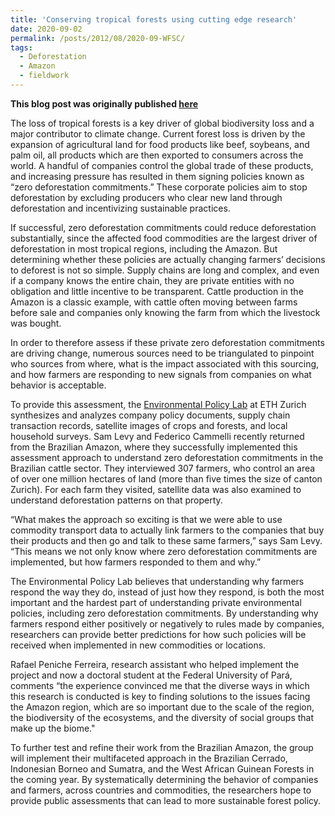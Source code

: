 ```yaml
---
title: 'Conserving tropical forests using cutting edge research'
date: 2020-09-02
permalink: /posts/2012/08/2020-09-WFSC/
tags:
  - Deforestation
  - Amazon
  - fieldwork
---
```


**This blog post was originally published [here]([https://glp.earth/news-events/blog/governing-telecouplings-discussing-evidence-company-policies-reducing-commodity-0](https://worldfoodsystem.ethz.ch/news/wfsc-news/2020/09/conserving-tropical-forests-using-cutting-edge-research.html))**

The loss of tropical forests is a key driver of global biodiversity loss and a major contributor to climate change. Current forest loss is driven by the expansion of agricultural land for food products like beef, soybeans, and palm oil, all products which are then exported to consumers across the world. A handful of companies control the global trade of these products, and increasing pressure has resulted in them signing policies known as “zero deforestation commitments.” These corporate policies aim to stop deforestation by excluding producers who clear new land through deforestation and incentivizing sustainable practices.

If successful, zero deforestation commitments could reduce deforestation substantially, since the affected food commodities are the largest driver of deforestation in most tropical regions, including the Amazon. But determining whether these policies are actually changing farmers’ decisions to deforest is not so simple. Supply chains are long and complex, and even if a company knows the entire chain, they are private entities with no obligation and little incentive to be transparent. Cattle production in the Amazon is a classic example, with cattle often moving between farms before sale and companies only knowing the farm from which the livestock was bought.

In order to therefore assess if these private zero deforestation commitments are driving change, numerous sources need to be triangulated to pinpoint who sources from where, what is the impact associated with this sourcing, and how farmers are responding to new signals from companies on what behavior is acceptable.

To provide this assessment, the [Environmental Policy Lab](https://epl.ethz.ch/) at ETH Zurich synthesizes and analyzes company policy documents, supply chain transaction records, satellite images of crops and forests, and local household surveys. Sam Levy and Federico Cammelli recently returned from the Brazilian Amazon, where they successfully implemented this assessment approach to understand zero deforestation commitments in the Brazilian cattle sector. They interviewed 307 farmers, who control an area of over one million hectares of land (more than five times the size of canton Zurich). For each farm they visited, satellite data was also examined to understand deforestation patterns on that property.

“What makes the approach so exciting is that we were able to use commodity transport data to actually link farmers to the companies that buy their products and then go and talk to these same farmers,” says Sam Levy. “This means we not only know where zero deforestation commitments are implemented, but how farmers responded to them and why.”  

The Environmental Policy Lab believes that understanding why farmers respond the way they do, instead of just how they respond, is both the most important and the hardest part of understanding private environmental policies, including zero deforestation commitments. By understanding why farmers respond either positively or negatively to rules made by companies, researchers can provide better predictions for how such policies will be received when implemented in new commodities or locations.

Rafael Peniche Ferreira, research assistant who helped implement the project and now a doctoral student at the Federal University of Pará, comments “the experience convinced me that the diverse ways in which this research is conducted is key to finding solutions to the issues facing the Amazon region, which are so important due to the scale of the region, the biodiversity of the ecosystems, and the diversity of social groups that make up the biome."   

To further test and refine their work from the Brazilian Amazon, the group will implement their multifaceted approach in the Brazilian Cerrado, Indonesian Borneo and Sumatra, and the West African Guinean Forests in the coming year. By systematically determining the behavior of companies and farmers, across countries and commodities, the researchers hope to provide public assessments that can lead to more sustainable forest policy.
